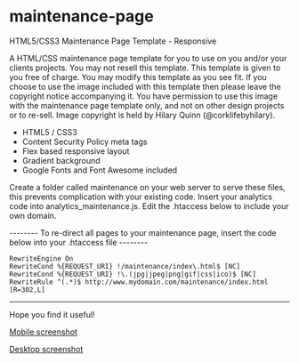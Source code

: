 # maintenance-page
HTML5/CSS3 Maintenance Page Template - Responsive

A HTML/CSS maintenance page template for you to use on you and/or your clients projects.
You may not resell this template. This template is given to you free of charge.
You may modify this template as you see fit.
If you choose to use the image included with this template then please leave the copyright notice accompanying it.
You have permission to use this image with the maintenance page template only, and not on other design projects or to re-sell. 
Image copyright is held by Hilary Quinn (@corklifebyhilary).

* HTML5 / CSS3
* Content Security Policy meta tags
* Flex based responsive layout
* Gradient background
* Google Fonts and Font Awesome included

Create a folder called maintenance on your web server to serve these files, this prevents complication with your existing code. Insert your analytics code into analytics_maintenance.js. Edit the .htaccess below to include your own domain.

-------- To re-direct all pages to your maintenance page, insert the code below into your .htaccess file --------

<IfModule mod_rewrite.c>
  
    RewriteEngine On
    RewriteCond %{REQUEST_URI} !/maintenance/index\.html$ [NC]
    RewriteCond %{REQUEST_URI} !\.(jpg|jpeg|png|gif|css|ico)$ [NC]
    RewriteRule ^(.*)$ http://www.mydomain.com/maintenance/index.html [R=302,L]
    
</IfModule>

------------------------------------------------------------------------------------------------------------

Hope you find it useful!

[Mobile screenshot](maintenance-page_iphone_x.png) 

[Desktop screenshot](maintenance-page_desktop.png)
